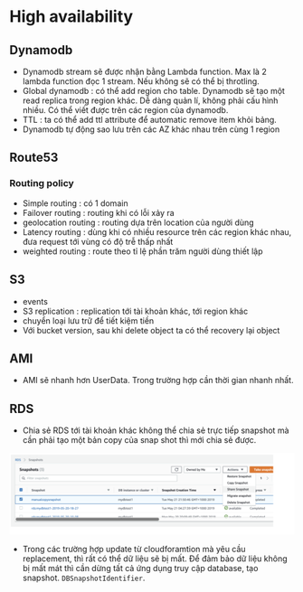# High availability  

## Dynamodb  

+ Dynamodb stream sẽ được nhận bằng Lambda function. Max là 2 lambda function đọc 1 stream. Nếu không sẽ có thể bị throtling.   
+ Global dynamodb :  có thể add region cho table. Dynamodb sẽ tạo một read replica trong region khác. Dễ dàng quản lí, không phải cấu hình nhiều. Có thể viết được trên các region của dynamodb.  
+ TTL : ta có thể add ttl attribute để automatic remove item khỏi bảng.  
+ Dynamodb tự động sao lưu trên các AZ khác nhau trên cùng 1 region  

## Route53

### Routing policy  

+ Simple routing : có 1 domain
+ Failover routing : routing khi có lỗi xảy ra
+ geolocation routing : routing dựa trên location của người dùng
+ Latency routing : dùng khi có nhiều resource trên các region khác nhau, đưa request tới vùng có độ trễ thấp nhất
+ weighted routing : route theo tỉ lệ phần trăm người dùng thiết lập

## S3 

+ events
+ S3 replication : replication tới tài khoản khác, tới region khác
+ chuyển loại lưu trữ để tiết kiệm tiền
+ Với bucket version, sau khi delete object ta có thể recovery lại object  

## AMI  

+ AMI sẽ nhanh hơn UserData. Trong trường hợp cần thời gian nhanh nhất.  

## RDS  

+ Chia sẻ RDS tới tài khoản khác không thể chia sẻ trực tiếp snapshot mà cần phải tạo một bản copy của snap shot thì mới chia sẻ được.  

![](img/2021-04-08-10-30-03.png)

+ Trong các trường hợp update từ cloudforamtion mà yêu cầu replacement, thì rất có thể dữ liệu sẽ bị mất. Để đảm bảo dữ liệu không bị mất mát thì cần dừng tất cả ứng dụng truy cập database, tạo snapshot. `DBSnapshotIdentifier`.  
